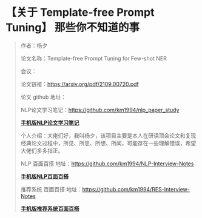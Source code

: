 # 【关于 Template-free Prompt Tuning】 那些你不知道的事

> 作者：杨夕
> 
> 论文名称：Template-free Prompt Tuning for Few-shot NER
> 
> 会议：
> 
> 论文链接：https://arxiv.org/pdf/2109.00720.pdf
> 
> 论文 github 地址：
> 
> NLP论文学习笔记：https://github.com/km1994/nlp_paper_study
> 
> **[手机版NLP论文学习笔记](https://mp.weixin.qq.com/s?__biz=MzAxMTU5Njg4NQ==&mid=100005719&idx=1&sn=14d34d70a7e7cbf9700f804cca5be2d0&chksm=1bbff26d2cc87b7b9d2ed12c8d280cd737e270cd82c8850f7ca2ee44ec8883873ff5e9904e7e&scene=18#wechat_redirect)**
> 
> 个人介绍：大佬们好，我叫杨夕，该项目主要是本人在研读顶会论文和复现经典论文过程中，所见、所思、所想、所闻，可能存在一些理解错误，希望大佬们多多指正。
> 
> NLP 百面百搭 地址：https://github.com/km1994/NLP-Interview-Notes
> 
> **[手机版NLP百面百搭](https://mp.weixin.qq.com/s?__biz=MzAxMTU5Njg4NQ==&mid=100005719&idx=3&sn=5d8e62993e5ecd4582703684c0d12e44&chksm=1bbff26d2cc87b7bf2504a8a4cafc60919d722b6e9acbcee81a626924d80f53a49301df9bd97&scene=18#wechat_redirect)**
> 
> 推荐系统 百面百搭 地址：https://github.com/km1994/RES-Interview-Notes
> 
> **[手机版推荐系统百面百搭](https://mp.weixin.qq.com/s/b_KBT6rUw09cLGRHV_EUtw)**


